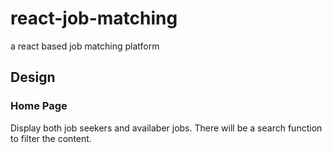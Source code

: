 # react-job-matching
a react based job matching platform

## Design

### Home Page
Display both job seekers and availaber jobs. There will be a search function to filter the content.
